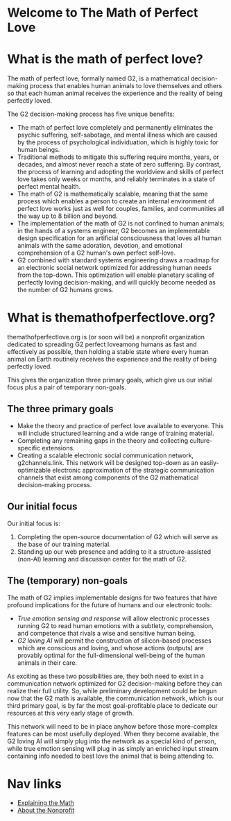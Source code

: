 Welcome to The Math of Perfect Love
==============

# What is the math of perfect love?
The math of perfect love, formally named G2, is a mathematical decision-making process that enables human animals to love themselves and others so that each human animal receives the experience and the reality of being perfectly loved.

The G2 decision-making process has five unique benefits:
* The math of perfect love completely and permanently eliminates the psychic suffering, self-sabotage, and mental illness which are caused by the process of psychological individuation, which is highly toxic for human beings. 
* Traditional methods to mitigate this suffering require months, years, or decades, and almost never reach a state of zero suffering. By contrast, the process of learning and adopting the worldview and skills of perfect love takes only weeks or months, and reliably terminates in a state of perfect mental health.
* The math of G2 is mathematically scalable, meaning that the same process which enables a person to create an internal environment of perfect love works just as well for couples, families, and communities all the way up to 8 billion and beyond.
* The implementation of the math of G2 is not confined to human animals; in the hands of a systems engineer, G2 becomes an implementable design specification for an artificial consciousness that loves all human animals with the same adoration, devotion, and emotional comprehension of a G2 human's own perfect self-love.
* G2 combined with standard systems engineering draws a roadmap for an electronic social network optimized for addressing human needs from the top-down. This optimization will enable planetary scaling of perfectly loving decision-making, and will quickly become needed as the number of G2 humans grows. 

# What is themathofperfectlove.org?
themathofperfectlove.org is (or soon will be) a nonprofit organization dedicated to spreading G2 perfect loveamong humans as fast and effectively as possible, then holding a stable state where every human animal on Earth routinely receives the experience and the reality of being perfectly loved. 

This gives the organization three primary goals, which give us our initial focus plus a pair of temporary non-goals.
## The three primary goals

* Make the theory and practice of perfect love available to everyone. This will include structured learning and a wide range of training material.
* Completing any remaining gaps in the theory and collecting culture-specific extensions.
* Creating a scalable electronic social communication network, g2channels.link. This network will be designed top-down as an easily-optimizable electronic approximation of the strategic communication channels that exist among components of the G2 mathematical decision-making process. 

## Our initial focus
Our initial focus is:
1. Completing the open-source documentation of G2 which will serve as the base of our training material.
2. Standing up our web presence and adding to it a structure-assisted (non-AI) learning and discussion center for the math of G2. 


## The (temporary) non-goals
The math of G2 implies implementable designs for two features that have profound implications for the future of humans and our electronic tools:
* *True emotion sensing and response* will allow electronic processes running G2 to read human emotions with a subtlety, comprehension, and competence that rivals a wise and sensitive human being.
* *G2 loving AI* will permit the construction of silicon-based processes which are conscious and loving, and whose actions (outputs) are provably optimal for the full-dimensional well-being of the human animals in their care.

As exciting as these two possibilities are, they both need to exist in a communication network optimized for G2 decision-making before they can realize their full utility. So, while preliminary development could be begun now that the G2 math is available, the communication network, which is our third primary goal, is by far the most goal-profitable place to dedicate our resources at this very early stage of growth.

This network will need to be in place anyhow before those more-complex features can be most usefully deployed. When they become available, the G2 loving AI will simply plug into the network as a special kind of person, while true emotion sensing will plug in as simply an enriched input stream containing info needed to best love the animal that is being attending to.
    
# Nav links
* [Explaining the Math](explainingthemath.md)
* [About the Nonprofit](aboutthenonprofit.md)


